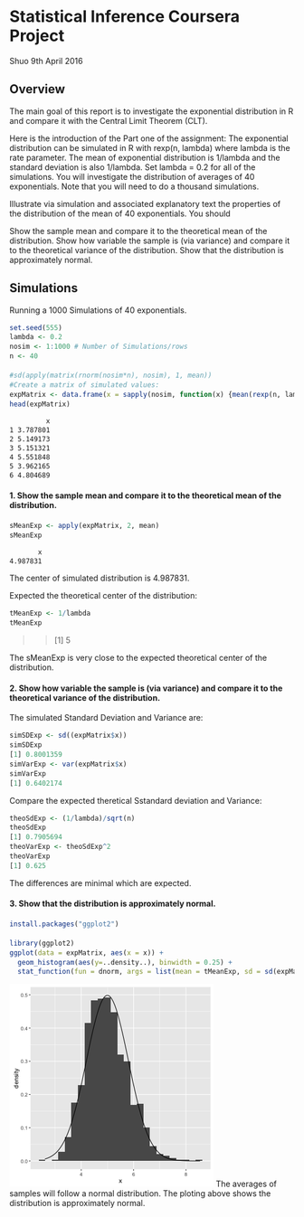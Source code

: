 # Statistical Inference Coursera Project

Shuo 9th April 2016

## Overview
The main goal of this report is to investigate the exponential distribution in R and compare it with the Central Limit Theorem (CLT).

Here is the introduction of the Part one of the assignment:
The exponential distribution can be simulated in R with rexp(n, lambda) where lambda is the rate parameter. The mean of exponential distribution is 1/lambda and the standard deviation is also 1/lambda. Set lambda = 0.2 for all of the simulations. You will investigate the distribution of averages of 40 exponentials. Note that you will need to do a thousand simulations.

Illustrate via simulation and associated explanatory text the properties of the distribution of the mean of 40 exponentials. You should

Show the sample mean and compare it to the theoretical mean of the distribution.
Show how variable the sample is (via variance) and compare it to the theoretical variance of the distribution.
Show that the distribution is approximately normal.

## Simulations
Running a 1000 Simulations of 40 exponentials.
```r
set.seed(555)
lambda <- 0.2 
nosim <- 1:1000 # Number of Simulations/rows
n <- 40 

#sd(apply(matrix(rnorm(nosim*n), nosim), 1, mean))
#Create a matrix of simulated values:
expMatrix <- data.frame(x = sapply(nosim, function(x) {mean(rexp(n, lambda))}))
head(expMatrix)
```
```result
         x
1 3.787801
2 5.149173
3 5.151321
4 5.551848
5 3.962165
6 4.804689
```
#### 1. Show the sample mean and compare it to the theoretical mean of the distribution.

```R
sMeanExp <- apply(expMatrix, 2, mean)
sMeanExp
```
```
       x 
4.987831 
```
The center of simulated distribution is 4.987831.

Expected the theoretical center of the distribution:
```r
tMeanExp <- 1/lambda
tMeanExp
```
>>[1] 5

The sMeanExp is very close to the expected theoretical center of the distribution.

#### 2. Show how variable the sample is (via variance) and compare it to the theoretical variance of the distribution.
The simulated Standard Deviation and Variance are:
```r
simSDExp <- sd((expMatrix$x))
simSDExp
[1] 0.8001359
simVarExp <- var(expMatrix$x)
simVarExp
[1] 0.6402174
```
Compare the expected theretical Sstandard deviation and Variance:
```r
theoSdExp <- (1/lambda)/sqrt(n)
theoSdExp
[1] 0.7905694
theoVarExp <- theoSdExp^2
theoVarExp
[1] 0.625
```
The differences are minimal which are expected.

#### 3. Show that the distribution is approximately normal.
```r
install.packages("ggplot2")

library(ggplot2)
ggplot(data = expMatrix, aes(x = x)) + 
  geom_histogram(aes(y=..density..), binwidth = 0.25) +
  stat_function(fun = dnorm, args = list(mean = tMeanExp, sd = sd(expMatrix$x)))
```
![distribution](./Rplot.png)
The averages of samples will follow a normal distribution. The ploting above shows the distribution is approximately normal.












